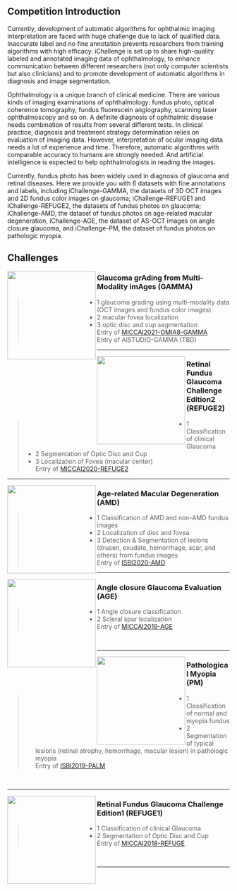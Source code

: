 ## Competition Introduction

Currently, development of automatic algorithms for ophthalmic imaging interpretation are faced with huge challenge due to lack of qualified data. Inaccurate label and no fine annotation prevents researchers from training algorithms with high efficacy. iChallenge is set up to share high-quality labeled and annotated imaging data of ophthalmology, to enhance communication between different researchers (not only computer scientists but also clinicians) and to promote development of automatic algorithms in diagnosis and image segmentation.

Ophthalmology is a unique branch of clinical medicine. There are various kinds of imaging examinations of ophthalmology: fundus photo, optical coherence tomography, fundus fluorescein angiography, scanning laser ophthalmoscopy and so on. A definite diagnosis of ophthalmic disease needs combination of results from several different tests. In clinical practice, diagnosis and treatment strategy determination relies on evaluation of imaging data. However, interpretation of ocular imaging data needs a lot of experience and time. Therefore, automatic algorithms with comparable accuracy to humans are strongly needed. And artificial intelligence is expected to help ophthalmologists in reading the images.

Currently, fundus photo has been widely used in diagnosis of glaucoma and retinal diseases. Here we provide you with 6 datasets with fine annotations and labels, including iChallenge-GAMMA, the datasets of 3D OCT images and 2D fundus color images on glaucoma; iChallenge-REFUGE1 and iChallenge-REFUGE2, the datasets of fundus photos on glaucoma; iChallenge-AMD, the dataset of fundus photos on age-related macular degeneration, iChallenge-AGE, the dataset of AS-OCT images on angle closure glaucoma, and iChallenge-PM, the dataset of fundus photos on pathologic myopia.

## Challenges
<img src = "https://www.zybuluo.com/static/img/logo.png" align = "left" width = "200">

### Glaucoma grAding from Multi-Modality imAges (GAMMA)  
> * 1 glaucoma grading using multi-modality data (OCT images and fundus color images)
> * 2 macular fovea localization
> * 3 optic disc and cup segmentation   
Entry of [MICCAI2021-OMIA8-GAMMA](https://gamma.grand-challenge.org/Home/)  
Entry of AISTUDIO-GAMMA (TBD)  
------
<img src = "https://www.zybuluo.com/static/img/logo.png" align = "left" width = "200">

### Retinal Fundus Glaucoma  Challenge  Edition2 (REFUGE2)  
> * 1 Classification of clinical Glaucoma
> * 2 Segmentation of Optic Disc and Cup
> * 3 Localization of Fovea (macular center)  
Entry of [MICCAI2020-REFUGE2](https://refuge.grand-challenge.org/Home2020/)  
------

<img src = "https://www.zybuluo.com/static/img/logo.png" align = "left" width = "200">

### Age-related Macular Degeneration (AMD)  
> * 1 Classification of AMD and non-AMD fundus images
> * 2 Localization of disc and fovea
> * 3 Detection & Segmentation of lesions (drusen, exudate, hemorrhage, scar, and others) from fundus images  
Entry of [ISBI2020-AMD](https://amd.grand-challenge.org/)
------


<img src = "https://www.zybuluo.com/static/img/logo.png" align = "left" width = "200">

### Angle closure Glaucoma Evaluation (AGE)  
> * 1 Angle closure classification
> * 2 Scleral spur localization        
Entry of [MICCAI2019-AGE](https://age.grand-challenge.org/) <br/>
<br/>

------     
     
     
<img src = "https://www.zybuluo.com/static/img/logo.png" align = "left" width = "200">

### Pathological Myopia (PM)  
> * 1 Classification of normal and myopia fundus
> * 2 Segmentation of typical lesions (retinal atrophy, hemorrhage, macular lesion) in pathologic myopia  
Entry of [ISBI2019-PALM](https://palm.grand-challenge.org/)   <br/>
<br/>

------

<img src = "https://www.zybuluo.com/static/img/logo.png" align = "left" width = "200">

### Retinal Fundus Glaucoma  Challenge  Edition1 (REFUGE1)  
> * 1 Classification of clinical Glaucoma
> * 2 Segmentation of Optic Disc and Cup  
Entry of [MICCAI2018-REFUGE](https://refuge.grand-challenge.org/REFUGE2018/)  <br/>
<br/>

------
